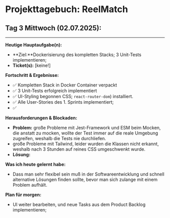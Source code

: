 # Projekttagebuch: ReelMatch

## Tag 3 Mittwoch (02.07.2025):

---


**Heutige Hauptaufgabe(n):**
*   **Ziel:**Dockerisierung des kompletten Stacks; 3 Unit-Tests implementieren;
*   **Ticket(s):** [keine!]

**Fortschritt & Ergebnisse:**
*   ✅ Kompletten Stack in Docker Container verpackt
*   ✅ 3 Unit-Tests erfolgreich implementiert
*   ✅ UI-Styling begonnen CSS; `react-router-dom`) installiert.
*   ✅ Alle User-Stories des 1. Sprints implementiert;
*   ✅ 




**Herausforderungen & Blockaden:**
*   **Problem:** große Probleme mit Jest-Framework und ESM beim Mocken, die anstatt zu mocken, wollte der Test immer auf die reale Umgebung zugreifen, weshalb die Tests nie durchliefen. 
* große Probleme mit Tailwind, leider wurden die Klassen nicht erkannt, weshalb nach 3 Stunden auf reines CSS umgeschwenkt wurde.
*   **Lösung:** 

**Was ich heute gelernt habe:**
*   Dass man sehr flexibel sein muß in der Softwareentwicklung und schnell alternative Lösungen finden sollte, bevor man sich zulange mit einem Problem aufhält. 

**Plan für morgen:**
*  UI weiter bearbeiten, und neue Tasks aus dem Product Backlog implementieren;